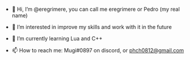 - 👋 Hi, I’m @eregrimere, you can call me eregrimere or Pedro (my real name)

- 👀 I’m interested in improve my skills and work with it in the future

- 🌱 I’m currently learning Lua and C++

- 📫 How to reach me: Mugi#0897 on discord, or phch0812@gmail.com
